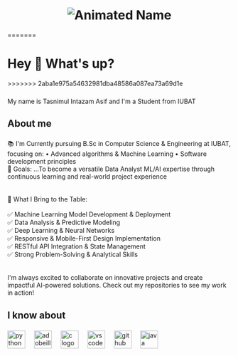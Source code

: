 
<h1 align="center">
  <img src="https://readme-typing-svg.herokuapp.com?font=Fira+Code&weight=700&size=40&pause=1000&color=F7F7F7&center=true&vCenter=true&width=600&lines=👋+Hi+there!;I'm+Tasnimul+Intazam+Asif" alt="Animated Name" />
</h1>
=======
<h1 align="left">Hey 👋 What's up?</h1>
>>>>>>> 2aba1e975a54632981dba48586a087ea73a69d1e

###

<p align="left">My name is Tasnimul Intazam Asif and I'm a Student from IUBAT</p>

###

<h2 align="left">About me</h2>

###

<p align="left">📚 I'm Currently pursuing B.Sc in Computer Science & Engineering at IUBAT, focusing on: • Advanced algorithms & Machine Learning • Software development principles<br>🎯 Goals: ...To become a versatile Data Analyst ML/AI expertise through continuous learning and real-world project experience<br><br><br>💫 What I Bring to the Table:<br><br>✅ Machine Learning Model Development & Deployment<br>✅ Data Analysis & Predictive Modeling<br>✅ Deep Learning & Neural Networks<br>✅ Responsive & Mobile-First Design Implementation<br>✅ RESTful API Integration & State Management<br>✅ Strong Problem-Solving & Analytical Skills<br><br><br>I'm always excited to collaborate on innovative projects and create impactful AI-powered solutions. Check out my repositories to see my work in action!</p>

###

<h2 align="left">I know about</h2>

###

<div align="left">
  <img src="https://cdn.jsdelivr.net/gh/devicons/devicon/icons/python/python-original.svg" height="40" alt="python logo"  />
  <img width="12" />
  <img src="https://cdn.simpleicons.org/adobeillustrator/FF9A00" height="40" alt="adobeillustrator logo"  />
  <img width="12" />
  <img src="https://cdn.simpleicons.org/c/A8B9CC" height="40" alt="c logo"  />
  <img width="12" />
  <img src="https://skillicons.dev/icons?i=vscode" height="40" alt="vscode logo"  />
  <img width="12" />
  <img src="https://skillicons.dev/icons?i=github" height="40" alt="github logo"  />
  <img width="12" />
  <img src="https://skillicons.dev/icons?i=java" height="40" alt="java logo"  />
</div>

###
